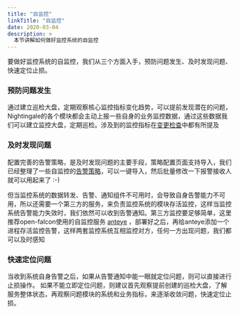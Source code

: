 ```yaml
---
title: "自监控"
linkTitle: "自监控"
date: 2020-03-04
description: >
  本节讲解如何做好监控系统的自监控
---
```


要做好监控系统的自监控，我们从三个方面入手，预防问题发生、及时发现问题、快速定位止损。

### 预防问题发生
通过建立巡检大盘，定期观察核心监控指标变化趋势，可以提前发现潜在的问题，Nightingale的各个模块都会主动上报一些自身的业务监控数据，通过这些数据我们可以建立监控大盘，定期巡检。涉及到的监控指标在[变更检查](../checklist/)中都有所提及

### 及时发现问题

配置完善的告警策略，是及时发现问题的主要手段，策略配置页面支持导入，我们已经整理了一些自监控的[告警策略](https://s3-gz01.didistatic.com/n9e-pub/json/stra.json)，可以一键导入，然后批量修改一下报警接收人就可以用起来了 :-) 


但当监控系统的数据转发、告警、通知组件不可用时，会导致自身告警能力不可用，所以还需要一个第三方的服务，来负责监控系统的模块存活监控，这样当监控系统告警能力失效时，我们依然可以收到告警通知。第三方监控要足够简单，这里推荐open-falcon使用的自监控服务 [anteye](https://github.com/niean/anteye) ，部署好之后，再给anteye添加一个进程存活监控告警，这样两套监控系统互相监控对方，任何一方出现问题，我们都可以及时感知

### 快速定位问题
当收到系统自身告警之后，如果从告警通知中能一眼就定位问题，则可以直接进行止损操作。
如果不能立即定位问题，则建议首先观察提前创建的巡检大盘，了解服务整体状态，再观察问题模块的系统和业务指标，来逐渐收敛问题，快速定位止损。